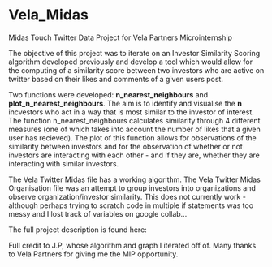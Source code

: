 # Vela_Midas
Midas Touch Twitter Data Project for Vela Partners Microinternship

The objective of this project was to iterate on an Investor Similarity Scoring algorithm developed previously and develop a tool which would allow for the computing of a similarity score between two investors who are active on twitter based on their likes and comments of a given users post.

Two functions were developed: __n_nearest_neighbours__ and __plot_n_nearest_neighbours__. The aim is to identify and visualise the __n__ incvestors who act in a way that is most similar to the investor of interest. The function n_nearest_neighbours calculates similarity through 4 different measures (one of which takes into account the number of likes that a given user has recieved). The plot of this function allows for observations of the similarity between investors and for the observation of whether or not investors are interacting with each other - and if they are, whether they are interacting with similar investors.

The Vela Twitter Midas file has a working algorithm.
The Vela Twitter Midas Organisation file was an attempt to group investors into organizations and observe organization/investor similarity. This does not currently work - although perhaps trying to scratch code in multiple if statements was too messy and I lost track of variables on google collab...

The full project description is found here:

Full credit to J.P, whose algorithm and graph I iterated off of. Many thanks to Vela Partners for giving me the MIP opportunity.
